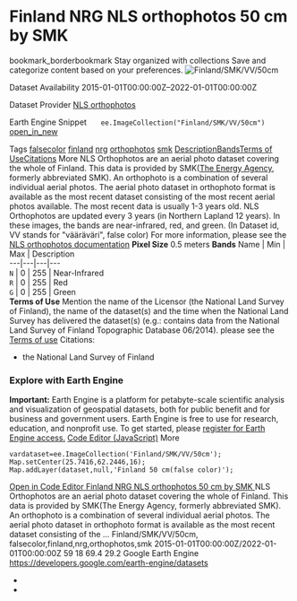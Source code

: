  
#  Finland NRG NLS orthophotos 50 cm by SMK 
bookmark_borderbookmark Stay organized with collections  Save and categorize content based on your preferences.
![Finland/SMK/VV/50cm](https://developers.google.com/earth-engine/datasets/images/Finland/Finland_SMK_VV_50cm_sample.png) 

Dataset Availability
    2015-01-01T00:00:00Z–2022-01-01T00:00:00Z 

Dataset Provider
     [ NLS orthophotos ](https://www.maanmittauslaitos.fi/en/maps-and-spatial-data/expert-users/product-descriptions/orthophotos) 

Earth Engine Snippet
     `    ee.ImageCollection("Finland/SMK/VV/50cm")   ` [ open_in_new ](https://code.earthengine.google.com/?scriptPath=Examples:Datasets/Finland/Finland_SMK_VV_50cm) 

Tags
     [falsecolor](https://developers.google.com/earth-engine/datasets/tags/falsecolor) [finland](https://developers.google.com/earth-engine/datasets/tags/finland) [nrg](https://developers.google.com/earth-engine/datasets/tags/nrg) [orthophotos](https://developers.google.com/earth-engine/datasets/tags/orthophotos) [smk](https://developers.google.com/earth-engine/datasets/tags/smk)
[Description](https://developers.google.com/earth-engine/datasets/catalog/Finland_SMK_VV_50cm#description)[Bands](https://developers.google.com/earth-engine/datasets/catalog/Finland_SMK_VV_50cm#bands)[Terms of Use](https://developers.google.com/earth-engine/datasets/catalog/Finland_SMK_VV_50cm#terms-of-use)[Citations](https://developers.google.com/earth-engine/datasets/catalog/Finland_SMK_VV_50cm#citations) More
NLS Orthophotos are an aerial photo dataset covering the whole of Finland. This data is provided by SMK([The Energy Agency](https://energiavirasto.fi/etusivu), formerly abbreviated SMK). An orthophoto is a combination of several individual aerial photos. The aerial photo dataset in orthophoto format is available as the most recent dataset consisting of the most recent aerial photos available. The most recent data is usually 1-3 years old. NLS Orthophotos are updated every 3 years (in Northern Lapland 12 years).
In these images, the bands are near-infrared, red, and green.
(In Dataset id, VV stands for "vääräväri", false color)
For more information, please see the [NLS orthophotos documentation](https://www.maanmittauslaitos.fi/en/maps-and-spatial-data/expert-users/product-descriptions/orthophotos)
**Pixel Size** 0.5 meters 
**Bands**
Name | Min | Max | Description  
---|---|---|---  
`N` |  0  |  255  | Near-Infrared  
`R` |  0  |  255  | Red  
`G` |  0  |  255  | Green  
**Terms of Use**
Mention the name of the Licensor (the National Land Survey of Finland), the name of the dataset(s) and the time when the National Land Survey has delivered the dataset(s) (e.g.: contains data from the National Land Survey of Finland Topographic Database 06/2014). please see the [Terms of use](https://creativecommons.org/licenses/by/4.0/)
Citations:
  * the National Land Survey of Finland


### Explore with Earth Engine
**Important:** Earth Engine is a platform for petabyte-scale scientific analysis and visualization of geospatial datasets, both for public benefit and for business and government users. Earth Engine is free to use for research, education, and nonprofit use. To get started, please [register for Earth Engine access.](https://console.cloud.google.com/earth-engine)
[Code Editor (JavaScript)](https://developers.google.com/earth-engine/datasets/catalog/Finland_SMK_VV_50cm#code-editor-javascript-sample) More
```
vardataset=ee.ImageCollection('Finland/SMK/VV/50cm');
Map.setCenter(25.7416,62.2446,16);
Map.addLayer(dataset,null,'Finland 50 cm(false color)');
```
[ Open in Code Editor ](https://code.earthengine.google.com/?scriptPath=Examples:Datasets/Finland/Finland_SMK_VV_50cm)
[ Finland NRG NLS orthophotos 50 cm by SMK ](https://developers.google.com/earth-engine/datasets/catalog/Finland_SMK_VV_50cm)
NLS Orthophotos are an aerial photo dataset covering the whole of Finland. This data is provided by SMK(The Energy Agency, formerly abbreviated SMK). An orthophoto is a combination of several individual aerial photos. The aerial photo dataset in orthophoto format is available as the most recent dataset consisting of the …
Finland/SMK/VV/50cm, falsecolor,finland,nrg,orthophotos,smk 
2015-01-01T00:00:00Z/2022-01-01T00:00:00Z
59 18 69.4 29.2 
Google Earth Engine
https://developers.google.com/earth-engine/datasets
  * [ ](https://doi.org/https://www.maanmittauslaitos.fi/en/maps-and-spatial-data/expert-users/product-descriptions/orthophotos)
  * [ ](https://doi.org/https://developers.google.com/earth-engine/datasets/catalog/Finland_SMK_VV_50cm)


